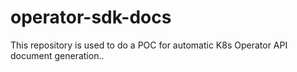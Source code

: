 # operator-sdk-docs

This repository is used to do a POC for automatic K8s Operator API document generation..
